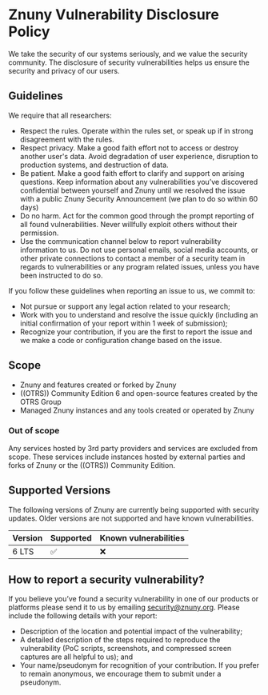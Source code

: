 # Znuny Vulnerability Disclosure Policy

We take the security of our systems seriously, and we value the security community.
The disclosure of security vulnerabilities helps us ensure the security and privacy of our users.

## Guidelines

We require that all researchers:

- Respect the rules. Operate within the rules set, or speak up if in strong 
disagreement with the rules.
- Respect privacy. Make a good faith effort not to access or destroy
another user's data. Avoid degradation of user experience, disruption to
production systems, and destruction of data.
- Be patient. Make a good faith effort to clarify and support on
arising questions. Keep information about any vulnerabilities you’ve
discovered confidential between yourself and Znuny until we
resolved the issue with a public Znuny Security Announcement (we plan
to do so within 60 days)
- Do no harm. Act for the common good through the prompt reporting of
all found vulnerabilities. Never willfully exploit others without their
permission.
- Use the communication channel below to report vulnerability
information to us. Do not use personal emails, social media accounts, or
other private connections to contact a member of a security team in
regards to vulnerabilities or any program related issues, unless you
have been instructed to do so.

If you follow these guidelines when reporting an issue to us, we commit to:
- Not pursue or support any legal action related to your research;
- Work with you to understand and resolve the issue quickly (including
an initial confirmation of your report within 1 week of submission);
- Recognize your contribution, if you are the first to report the issue 
and we make a code or configuration change based on the issue.

## Scope

- Znuny and features created or forked by Znuny
- ((OTRS)) Community Edition 6 and open-source features created by the OTRS Group
- Managed Znuny instances and any tools created or operated by Znuny

### Out of scope
Any services hosted by 3rd party providers and services are excluded
from scope. These services include instances hosted by external
parties and forks of Znuny or the ((OTRS)) Community Edition.


## Supported Versions

The following versions of Znuny are currently being supported with security updates.
Older versions are not supported and have known vulnerabilities.

| Version | Supported          | Known vulnerabilities   |
| ------- | ------------------ |------------------------ |
| 6 LTS   | :white_check_mark: |:x:                      |



## How to report a security vulnerability?
If you believe you’ve found a security vulnerability in one of our
products or platforms please send it to us by emailing
security@znuny.org. Please include the following details with your report:

- Description of the location and potential impact of the vulnerability;
- A detailed description of the steps required to reproduce the
vulnerability (PoC scripts, screenshots, and compressed screen captures
are all helpful to us); and
- Your name/pseudonym for recognition of your contribution. If you prefer
to remain anonymous, we encourage them to submit under a pseudonym.

